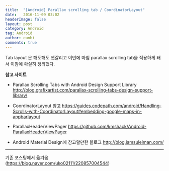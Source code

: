 ```yaml
---
title:  "[Android] Parallax scrolling tab / CoordinatorLayout"
date:   2016-11-09 03:02
headerImage: false
layout: post
category: Android
tag: Android
author: eunbi
comments: true
---
```



Tab layout 은 해도해도 헷갈리고 이번에 마침 parallax scrolling tab을 적용하게 돼서
이참에 확실히 정리했다.  


**참고 사이트**

- Parallax Scrolling Tabs with Android Design Support Library
   <http://blog.grafixartist.com/parallax-scrolling-tabs-design-support-library/>

- CoordinatorLayout 참고
   <https://guides.codepath.com/android/Handling-Scrolls-with-CoordinatorLayout#embedding-google-maps-in-appbarlayout>

- ParallaxHeaderViewPager
   <https://github.com/kmshack/Android-ParallaxHeaderViewPager>

- Android Material Design에 참고할만한 블로그
   <http://blog.iamsuleiman.com/>  

---
기존 포스팅에서 옮겨옴  
(<https://blog.naver.com/uko02111/220857004544>)
